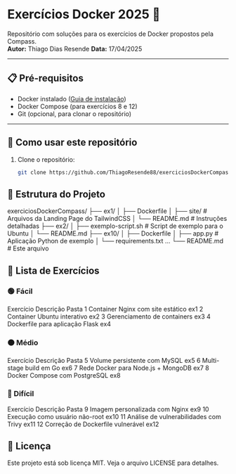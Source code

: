 # Exercícios Docker 2025 🐳

Repositório com soluções para os exercícios de Docker propostos pela Compass.  
**Autor:** Thiago Dias Resende
**Data:** 17/04/2025

---

## 📋 Pré-requisitos
- Docker instalado ([Guia de instalação](https://docs.docker.com/get-docker/))
- Docker Compose (para exercícios 8 e 12)
- Git (opcional, para clonar o repositório)

---

## 🚀 Como usar este repositório
1. Clone o repositório:
   ```bash
   git clone https://github.com/ThiagoResende88/exerciciosDockerCompass.git


## 📂 Estrutura do Projeto

exerciciosDockerCompass/
├── ex1/
│   ├── Dockerfile
│   ├── site/                 # Arquivos da Landing Page do TailwindCSS
│   └── README.md             # Instruções detalhadas
├── ex2/
│   ├── exemplo-script.sh     # Script de exemplo para o Ubuntu
│   └── README.md
├── ex10/
│   ├── Dockerfile
│   ├── app.py                # Aplicação Python de exemplo
│   └── requirements.txt
...
└── README.md                 # Este arquivo

## 🧩 Lista de Exercícios
### 🟢 Fácil
Exercício	Descrição	Pasta
1	Container Nginx com site estático	ex1
2	Container Ubuntu interativo	ex2
3	Gerenciamento de containers	ex3
4	Dockerfile para aplicação Flask	ex4
### 🟠 Médio
Exercício	Descrição	Pasta
5	Volume persistente com MySQL	ex5
6	Multi-stage build em Go	ex6
7	Rede Docker para Node.js + MongoDB	ex7
8	Docker Compose com PostgreSQL	ex8
### 🔴 Difícil
Exercício	Descrição	Pasta
9	Imagem personalizada com Nginx	ex9
10	Execução como usuário não-root	ex10
11	Análise de vulnerabilidades com Trivy	ex11
12	Correção de Dockerfile vulnerável	ex12

## 📝 Licença
Este projeto está sob licença MIT. Veja o arquivo LICENSE para detalhes.
